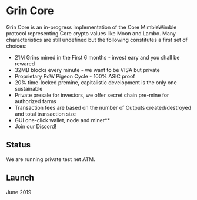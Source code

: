 
# Grin Core

Grin Core is an in-progress implementation of the Core MimbleWimble protocol representing Core crypto values like Moon and Lambo. Many characteristics are still undefined but the following constitutes a first set of choices:

  * 21M Grins mined in the First 6 months - invest eary and you shall be rewared
  * 32MB blocks every minute - we want to be VISA but private
  * Proprietary PoW Pigeon Cycle - 100% ASIC proof
  * 20% time-locked premine, capitalistic development is the only one sustainable
  * Private presale for investors, we offer secret chain pre-mine for authorized farms
  * Transaction fees are based on the number of Outputs created/destroyed and total transaction size
  * GUI one-click wallet, node and miner**
  * Join our Discord!

## Status

We are running private test net ATM.

## Launch

June 2019

